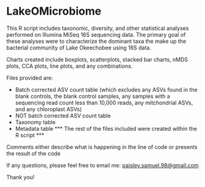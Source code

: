 # LakeOMicrobiome

This R script includes taxonomic, diversity, and other statistical analyses performed on Illumina MiSeq 16S sequencing data.
The primary goal of these analyses were to characterize the dominant taxa the make up the bacterial community of Lake Okeechobee using 16S data.

Charts created include boxplots, scatterplots, stacked bar charts, nMDS plots, CCA plots, line plots, and any combinations.

Files provided are:
- Batch corrected ASV count table (which excludes any ASVs found in the blank controls, the blank control samples, any samples with a 
sequencing read count less than 10,000 reads, any mitchondrial ASVs, and any chloroplast ASVs)
- NOT batch corrected ASV count table
- Taxonomy table
- Metadata table
*** The rest of the files included were created within the R script ***

Comments either describe what is happening in the line of code or presents the result of the code

If any questions, please feel free to email me:
paisley.samuel.98@gmail.com


Thank you!
